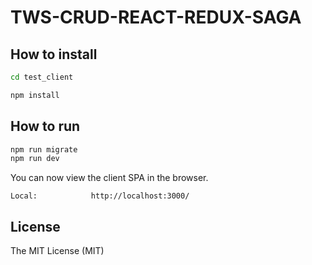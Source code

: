 # TWS-CRUD-REACT-REDUX-SAGA

## How to install


```bash
cd test_client

npm install

```

## How to run


```bash
npm run migrate
npm run dev
```

You can now view the client SPA in the browser.

    Local:            http://localhost:3000/
   


## License

The MIT License (MIT) 
